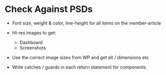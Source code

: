 # Check Against PSDs

- Font size, weight & color, line-height for all items on the member-article


- Hi-res images to get:
  - Dashboard
  - Screenshots


- Use the correct image sizes from WP and get alt / dimensions etc

- Write catches / guards in each return statement for components
